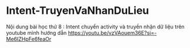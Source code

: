 # Intent-TruyenVaNhanDuLieu
Nội dung bài học thứ 8 : Intent chuyển activity và  truyền nhận dữ liệu trên youtube mình hướng dẫn https://youtu.be/vzVAouem36E?si=-Me6IZHpFe6feaOr
